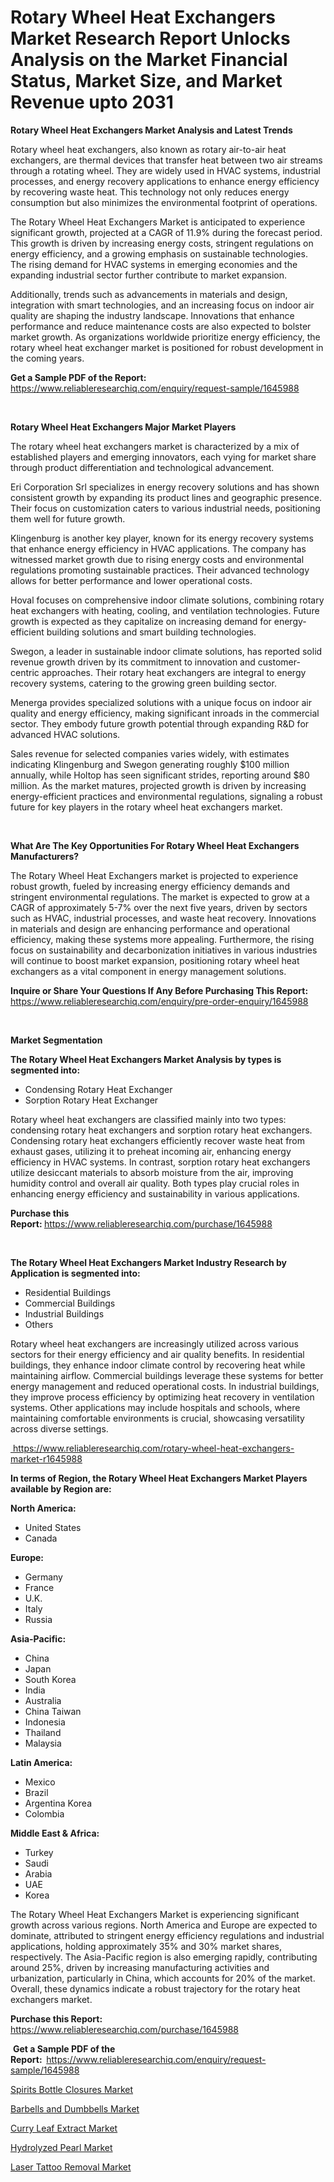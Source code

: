 <p><h1>Rotary Wheel Heat Exchangers Market Research Report Unlocks Analysis on the Market Financial Status, Market Size, and Market Revenue upto 2031</h1></p><p><strong>Rotary Wheel Heat Exchangers Market Analysis and Latest Trends</strong></p>
<p><p>Rotary wheel heat exchangers, also known as rotary air-to-air heat exchangers, are thermal devices that transfer heat between two air streams through a rotating wheel. They are widely used in HVAC systems, industrial processes, and energy recovery applications to enhance energy efficiency by recovering waste heat. This technology not only reduces energy consumption but also minimizes the environmental footprint of operations.</p><p>The Rotary Wheel Heat Exchangers Market is anticipated to experience significant growth, projected at a CAGR of 11.9% during the forecast period. This growth is driven by increasing energy costs, stringent regulations on energy efficiency, and a growing emphasis on sustainable technologies. The rising demand for HVAC systems in emerging economies and the expanding industrial sector further contribute to market expansion. </p><p>Additionally, trends such as advancements in materials and design, integration with smart technologies, and an increasing focus on indoor air quality are shaping the industry landscape. Innovations that enhance performance and reduce maintenance costs are also expected to bolster market growth. As organizations worldwide prioritize energy efficiency, the rotary wheel heat exchanger market is positioned for robust development in the coming years.</p></p>
<p><strong>Get a Sample PDF of the Report:&nbsp;</strong> <a href="https://www.reliableresearchiq.com/enquiry/request-sample/1645988?utm_campaign=1804&utm_medium=2&utm_source=Github&utm_content=ia&utm_term=27102024&utm_id=rotary-wheel-heat-exchangers">https://www.reliableresearchiq.com/enquiry/request-sample/1645988</a></p>
<p>&nbsp;</p>
<p><strong>Rotary Wheel Heat Exchangers Major Market Players</strong></p>
<p><p>The rotary wheel heat exchangers market is characterized by a mix of established players and emerging innovators, each vying for market share through product differentiation and technological advancement.</p><p>Eri Corporation Srl specializes in energy recovery solutions and has shown consistent growth by expanding its product lines and geographic presence. Their focus on customization caters to various industrial needs, positioning them well for future growth.</p><p>Klingenburg is another key player, known for its energy recovery systems that enhance energy efficiency in HVAC applications. The company has witnessed market growth due to rising energy costs and environmental regulations promoting sustainable practices. Their advanced technology allows for better performance and lower operational costs.</p><p>Hoval focuses on comprehensive indoor climate solutions, combining rotary heat exchangers with heating, cooling, and ventilation technologies. Future growth is expected as they capitalize on increasing demand for energy-efficient building solutions and smart building technologies.</p><p>Swegon, a leader in sustainable indoor climate solutions, has reported solid revenue growth driven by its commitment to innovation and customer-centric approaches. Their rotary heat exchangers are integral to energy recovery systems, catering to the growing green building sector.</p><p>Menerga provides specialized solutions with a unique focus on indoor air quality and energy efficiency, making significant inroads in the commercial sector. They embody future growth potential through expanding R&D for advanced HVAC solutions.</p><p>Sales revenue for selected companies varies widely, with estimates indicating Klingenburg and Swegon generating roughly $100 million annually, while Holtop has seen significant strides, reporting around $80 million. As the market matures, projected growth is driven by increasing energy-efficient practices and environmental regulations, signaling a robust future for key players in the rotary wheel heat exchangers market.</p></p>
<p>&nbsp;</p>
<p><strong>What Are The Key Opportunities For Rotary Wheel Heat Exchangers Manufacturers?</strong></p>
<p><p>The Rotary Wheel Heat Exchangers market is projected to experience robust growth, fueled by increasing energy efficiency demands and stringent environmental regulations. The market is expected to grow at a CAGR of approximately 5-7% over the next five years, driven by sectors such as HVAC, industrial processes, and waste heat recovery. Innovations in materials and design are enhancing performance and operational efficiency, making these systems more appealing. Furthermore, the rising focus on sustainability and decarbonization initiatives in various industries will continue to boost market expansion, positioning rotary wheel heat exchangers as a vital component in energy management solutions.</p></p>
<p><strong>Inquire or Share Your Questions If Any Before Purchasing This Report:</strong> <a href="https://www.reliableresearchiq.com/enquiry/pre-order-enquiry/1645988?utm_campaign=1804&utm_medium=2&utm_source=Github&utm_content=ia&utm_term=27102024&utm_id=rotary-wheel-heat-exchangers">https://www.reliableresearchiq.com/enquiry/pre-order-enquiry/1645988</a></p>
<p>&nbsp;</p>
<p><strong>Market Segmentation</strong></p>
<p><strong>The Rotary Wheel Heat Exchangers Market Analysis by types is segmented into:</strong></p>
<p><ul><li>Condensing Rotary Heat Exchanger</li><li>Sorption Rotary Heat Exchanger</li></ul></p>
<p><p>Rotary wheel heat exchangers are classified mainly into two types: condensing rotary heat exchangers and sorption rotary heat exchangers. Condensing rotary heat exchangers efficiently recover waste heat from exhaust gases, utilizing it to preheat incoming air, enhancing energy efficiency in HVAC systems. In contrast, sorption rotary heat exchangers utilize desiccant materials to absorb moisture from the air, improving humidity control and overall air quality. Both types play crucial roles in enhancing energy efficiency and sustainability in various applications.</p></p>
<p><strong>Purchase this Report:&nbsp;</strong><a href="https://www.reliableresearchiq.com/purchase/1645988?utm_campaign=1804&utm_medium=2&utm_source=Github&utm_content=ia&utm_term=27102024&utm_id=rotary-wheel-heat-exchangers">https://www.reliableresearchiq.com/purchase/1645988</a></p>
<p>&nbsp;</p>
<p><strong>The Rotary Wheel Heat Exchangers Market Industry Research by Application is segmented into:</strong></p>
<p><ul><li>Residential Buildings</li><li>Commercial Buildings</li><li>Industrial Buildings</li><li>Others</li></ul></p>
<p><p>Rotary wheel heat exchangers are increasingly utilized across various sectors for their energy efficiency and air quality benefits. In residential buildings, they enhance indoor climate control by recovering heat while maintaining airflow. Commercial buildings leverage these systems for better energy management and reduced operational costs. In industrial buildings, they improve process efficiency by optimizing heat recovery in ventilation systems. Other applications may include hospitals and schools, where maintaining comfortable environments is crucial, showcasing versatility across diverse settings.</p></p>
<p><a href="https://www.reliableresearchiq.com/rotary-wheel-heat-exchangers-market-r1645988?utm_campaign=1804&utm_medium=2&utm_source=Github&utm_content=ia&utm_term=27102024&utm_id=rotary-wheel-heat-exchangers">&nbsp;https://www.reliableresearchiq.com/rotary-wheel-heat-exchangers-market-r1645988</a></p>
<p><strong>In terms of Region, the Rotary Wheel Heat Exchangers Market Players available by Region are:</strong></p>
<p>
    <p> <strong> North America: </strong>
        <ul>
            <li>United States</li>
            <li>Canada</li>
        </ul>
        </p> 
    <p> <strong> Europe: </strong>
        <ul>
            <li>Germany</li>
            <li>France</li>
            <li>U.K.</li>
            <li>Italy</li>
            <li>Russia</li>
        </ul>
        </p> 
    <p> <strong> Asia-Pacific: </strong>
        <ul>
            <li>China</li>
            <li>Japan</li>
            <li>South Korea</li>
            <li>India</li>
            <li>Australia</li>
            <li>China Taiwan</li>
            <li>Indonesia</li>
            <li>Thailand</li>
            <li>Malaysia</li>
        </ul>
        </p> 
    <p> <strong> Latin America: </strong>
        <ul>
            <li>Mexico</li>
            <li>Brazil</li>
            <li>Argentina Korea</li>
            <li>Colombia</li>
        </ul>
        </p> 
    <p> <strong> Middle East & Africa: </strong>
        <ul>
            <li>Turkey</li>
            <li>Saudi</li>
            <li>Arabia</li>
            <li>UAE</li>
            <li>Korea</li>
        </ul>
    </p>
    </p>
<p><p>The Rotary Wheel Heat Exchangers Market is experiencing significant growth across various regions. North America and Europe are expected to dominate, attributed to stringent energy efficiency regulations and industrial applications, holding approximately 35% and 30% market shares, respectively. The Asia-Pacific region is also emerging rapidly, contributing around 25%, driven by increasing manufacturing activities and urbanization, particularly in China, which accounts for 20% of the market. Overall, these dynamics indicate a robust trajectory for the rotary heat exchangers market.</p></p>
<p><strong>Purchase this Report: </strong><a href="https://www.reliableresearchiq.com/purchase/1645988?utm_campaign=1804&utm_medium=2&utm_source=Github&utm_content=ia&utm_term=27102024&utm_id=rotary-wheel-heat-exchangers">https://www.reliableresearchiq.com/purchase/1645988</a></p>
<p>&nbsp;<strong>Get a Sample PDF of the Report:&nbsp;&nbsp;</strong><a href="https://www.reliableresearchiq.com/enquiry/request-sample/1645988?utm_campaign=1804&utm_medium=2&utm_source=Github&utm_content=ia&utm_term=27102024&utm_id=rotary-wheel-heat-exchangers">https://www.reliableresearchiq.com/enquiry/request-sample/1645988</a></p>
<p><strong></strong></p>
<p><p><a href="https://www.linkedin.com/pulse/spirits-bottle-closures-market-global-insights-regional-analysis-tgomf?trk=public_post_embed_feed-article-content&utm_campaign=1804&utm_medium=2&utm_source=Github&utm_content=ia&utm_term=27102024&utm_id=rotary-wheel-heat-exchangers">Spirits Bottle Closures Market</a></p><p><a href="https://www.linkedin.com/pulse/barbells-dumbbells-market-global-regional-analysis-1xn3e?trk=public_post_embed_feed-article-content&utm_campaign=1804&utm_medium=2&utm_source=Github&utm_content=ia&utm_term=27102024&utm_id=rotary-wheel-heat-exchangers">Barbells and Dumbbells Market</a></p><p><a href="https://www.linkedin.com/pulse/strategic-market-insights-global-curry-leaf-extract-2024-islye?trk=public_post_embed_feed-article-content&utm_campaign=1804&utm_medium=2&utm_source=Github&utm_content=ia&utm_term=27102024&utm_id=rotary-wheel-heat-exchangers">Curry Leaf Extract Market</a></p><p><a href="https://www.linkedin.com/pulse/comprehensive-hydrolyzed-pearl-market-report-segmentation-yweie?trk=public_post_embed_feed-article-content&utm_campaign=1804&utm_medium=2&utm_source=Github&utm_content=ia&utm_term=27102024&utm_id=rotary-wheel-heat-exchangers">Hydrolyzed Pearl Market</a></p><p><a href="https://www.linkedin.com/pulse/laser-tattoo-removal-market-outlook-current-assessment-future-4eabf?trk=public_post_embed_feed-article-content&utm_campaign=1804&utm_medium=2&utm_source=Github&utm_content=ia&utm_term=27102024&utm_id=rotary-wheel-heat-exchangers">Laser Tattoo Removal Market</a></p></p>